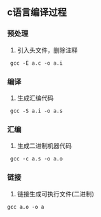 ## c语言编译过程

### 预处理

1. 引入头文件，删除注释
```
 gcc -E a.c -o a.i 

```

### 编译
1. 生成汇编代码
```
 gcc -S a.i -o a.s
```

### 汇编
1. 生成二进制机器代码
```
 gcc -c a.s -o a.o
```

### 链接
1. 链接生成可执行文件(二进制)
```
gcc a.o -o a
```
